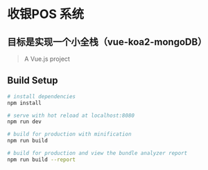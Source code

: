# 收银POS 系统

## 目标是实现一个小全栈（vue-koa2-mongoDB）

> A Vue.js project

## Build Setup

``` bash
# install dependencies
npm install

# serve with hot reload at localhost:8080
npm run dev

# build for production with minification
npm run build

# build for production and view the bundle analyzer report
npm run build --report
```
